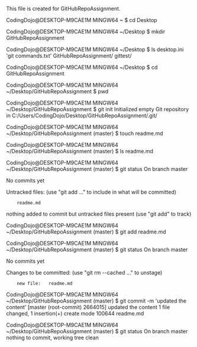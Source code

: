 This file is created for GitHubRepoAssignment. 

CodingDojo@DESKTOP-M9CAE1M MINGW64 ~
$ cd Desktop

CodingDojo@DESKTOP-M9CAE1M MINGW64 ~/Desktop
$ mkdir GitHubRepoAssignment

CodingDojo@DESKTOP-M9CAE1M MINGW64 ~/Desktop
$ ls
 desktop.ini  'git commands.txt'   GitHubRepoAssignment/   gittest/

CodingDojo@DESKTOP-M9CAE1M MINGW64 ~/Desktop
$ cd GitHubRepoAssignment

CodingDojo@DESKTOP-M9CAE1M MINGW64 ~/Desktop/GitHubRepoAssignment
$ pwd

CodingDojo@DESKTOP-M9CAE1M MINGW64 ~/Desktop/GitHubRepoAssignment
$ git init
Initialized empty Git repository in C:/Users/CodingDojo/Desktop/GitHubRepoAssignment/.git/

CodingDojo@DESKTOP-M9CAE1M MINGW64 ~/Desktop/GitHubRepoAssignment (master)
$ touch readme.md

CodingDojo@DESKTOP-M9CAE1M MINGW64 ~/Desktop/GitHubRepoAssignment (master)
$ ls
readme.md

CodingDojo@DESKTOP-M9CAE1M MINGW64 ~/Desktop/GitHubRepoAssignment (master)
$ git status
On branch master

No commits yet

Untracked files:
  (use "git add <file>..." to include in what will be committed)

        readme.md

nothing added to commit but untracked files present (use "git add" to track)

CodingDojo@DESKTOP-M9CAE1M MINGW64 ~/Desktop/GitHubRepoAssignment (master)
$ git add readme.md

CodingDojo@DESKTOP-M9CAE1M MINGW64 ~/Desktop/GitHubRepoAssignment (master)
$ git status
On branch master

No commits yet

Changes to be committed:
  (use "git rm --cached <file>..." to unstage)

        new file:   readme.md


CodingDojo@DESKTOP-M9CAE1M MINGW64 ~/Desktop/GitHubRepoAssignment (master)
$ git commit -m 'updated the content'
[master (root-commit) 2664015] updated the content
 1 file changed, 1 insertion(+)
 create mode 100644 readme.md

CodingDojo@DESKTOP-M9CAE1M MINGW64 ~/Desktop/GitHubRepoAssignment (master)
$ git status
On branch master
nothing to commit, working tree clean
